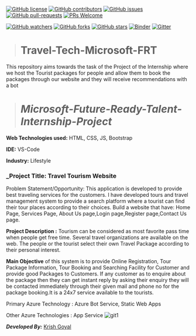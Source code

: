 [![GitHub license](https://img.shields.io/github/license/Krishnaa-tech/Travel-Tech-Microsoft-FRT)](https://github.comKrishnaa-tech/Travel-Tech-Microsoft-FRT/blob/main/LICENSE)
[![GitHub contributors](https://img.shields.io/github/contributors/Krishnaa-tech/Travel-Tech-Microsoft-FRT.svg)](https://GitHub.com/Krishnaa-tech/Travel-Tech-Microsoft-FRT/graphs/contributors/)
[![GitHub issues](https://img.shields.io/github/issues/Krishnaa-tech/Travel-Tech-Microsoft-FRT.svg)](https://GitHub.com/Krishnaa-tech/Travel-Tech-Microsoft-FRT/issues/)
[![GitHub pull-requests](https://img.shields.io/github/issues-pr/Krishnaa-tech/Travel-Tech-Microsoft-FRT.svg)](https://GitHub.com/Krishnaa-tech/Travel-Tech-Microsoft-FRT/pulls/)
[![PRs Welcome](https://img.shields.io/badge/PRs-welcome-brightgreen.svg?style=flat-square)](http://makeapullrequest.com)

[![GitHub watchers](https://img.shields.io/github/watchers/Krishnaa-tech/Travel-Tech-Microsoft-FRT.svg?style=social&label=Watch)](https://GitHub.com/Krishnaa-tech/Travel-Tech-Microsoft-FRT/watchers/)
[![GitHub forks](https://img.shields.io/github/forks/Krishnaa-tech/Travel-Tech-Microsoft-FRT.svg?style=social&label=Fork)](https://GitHub.com/Krishnaa-tech/Travel-Tech-Microsoft-FRT/network/)
[![GitHub stars](https://img.shields.io/github/stars/Krishnaa-tech/Travel-Tech-Microsoft-FRT.svg?style=social&label=Star)](https://GitHub.com/Krishnaa-tech/Travel-Tech-Microsoft-FRT/stargazers/)
[![Binder](https://mybinder.org/badge_logo.svg)](https://mybinder.org/v2/gh/Krishnaa-tech/Travel-Tech-Microsoft-FRT/HEAD)
[![Gitter](https://badges.gitter.im/Krishnaa-tech/BuzzMaps.svg)](https://gitter.im/Krishnaa-tech/Travel-Tech-Microsoft-FRT?utm_source=badge&utm_medium=badge&utm_campaign=pr-badge)
># Travel-Tech-Microsoft-FRT
This repository aims towards the task of the Project of the Internship where we host the Tourist packages for people and allow them to book the packages through our website and they will receive recommendations with a bot

># _Microsoft-Future-Ready-Talent-Internship-Project_

**Web Technologies used:** HTML, CSS, JS, Bootstrap

**IDE:** VS-Code

__Industry:__ Lifestyle

### _Project Title: Travel Tourism Website

Problem Statement/Opportunity: This application is developed to provide best traveling services for the customers. I have developed tours and travel management system to provide a search platform where a tourist can find their tour places according to their choices. Build a website that have: Home Page, Services Page, About Us page,Login page,Register page,Contact Us page.

**Project Description :** Tourism can be considered as most favorite pass time when people get free time. Several travel organizations are available on the web. The people or the tourist select their own Travel Package according to their personal interest. 

**Main Objective** of this system is to provide Online Registration, Tour Package Information, Tour Booking and Searching Facility for Customer and provide good Packages to Customers. If any customer as to enquire about the package then they can get instant reply by asking their enquiry they will be contacted immediately through their given mail and phone no for the package booking.It is a 24x7 service available to the tourists.

Primary Azure Technology : Azure Bot Service, Static Web Apps

Other Azure Technologies : App Service
![git1](https://github.com/Krishnaa-tech/Travel-Tech-Microsoft-FRT/blob/5bbacc6f6d612a88ae5a3b6b6647b8ff85e85cd3/images/git1.png)

_**Developed By:**_ [Krish Goyal](https://github.com/Krishnaa-tech) 
